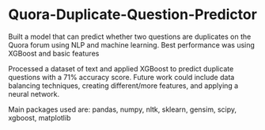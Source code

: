 # Quora-Duplicate-Question-Predictor
Built a model that can predict whether two questions are duplicates on the Quora forum using NLP and machine learning. Best performance was using XGBoost and basic features


Processed a dataset of text and applied XGBoost to predict duplicate questions with a 71% accuracy score.
Future work could include data balancing techniques, creating different/more features, and applying a neural network.

Main packages used are: pandas, numpy, nltk, sklearn, gensim, scipy, xgboost, matplotlib
